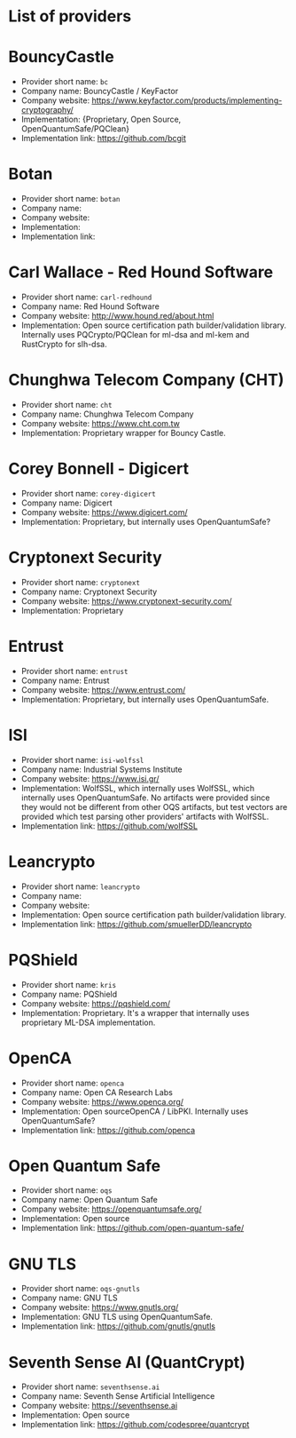 # List of providers

# BouncyCastle

* Provider short name: `bc`
* Company name: BouncyCastle / KeyFactor
* Company website: https://www.keyfactor.com/products/implementing-cryptography/
* Implementation: {Proprietary, Open Source, OpenQuantumSafe/PQClean}
* Implementation link: https://github.com/bcgit


# Botan

* Provider short name: `botan`
* Company name:
* Company website:
* Implementation:
* Implementation link:


# Carl Wallace - Red Hound Software

* Provider short name: `carl-redhound`
* Company name: Red Hound Software
* Company website: http://www.hound.red/about.html
* Implementation: Open source certification path builder/validation library. Internally uses PQCrypto/PQClean for ml-dsa and ml-kem and RustCrypto for slh-dsa.

# Chunghwa Telecom Company (CHT)

* Provider short name: `cht`
* Company name: Chunghwa Telecom Company
* Company website: https://www.cht.com.tw
* Implementation: Proprietary wrapper for Bouncy Castle.

# Corey Bonnell - Digicert

* Provider short name: `corey-digicert`
* Company name: Digicert
* Company website: https://www.digicert.com/
* Implementation: Proprietary, but internally uses OpenQuantumSafe?


# Cryptonext Security

* Provider short name: `cryptonext`
* Company name: Cryptonext Security
* Company website: https://www.cryptonext-security.com/
* Implementation: Proprietary


# Entrust

* Provider short name: `entrust`
* Company name: Entrust
* Company website: https://www.entrust.com/
* Implementation: Proprietary, but internally uses OpenQuantumSafe.

# ISI

* Provider short name: `isi-wolfssl`
* Company name: Industrial Systems Institute
* Company website: https://www.isi.gr/
* Implementation: WolfSSL, which internally uses WolfSSL, which internally uses OpenQuantumSafe. No artifacts were provided since they would not be different from other OQS artifacts, but test vectors are provided which test parsing other providers' artifacts with WolfSSL.
* Implementation link: https://github.com/wolfSSL

# Leancrypto

* Provider short name: `leancrypto`
* Company name:
* Company website: 
* Implementation: Open source certification path builder/validation library.
* Implementation link: https://github.com/smuellerDD/leancrypto

# PQShield

* Provider short name: `kris`
* Company name: PQShield
* Company website: https://pqshield.com/
* Implementation: Proprietary. It's a wrapper that internally uses proprietary ML-DSA implementation.


# OpenCA

* Provider short name: `openca`
* Company name: Open CA Research Labs
* Company website: https://www.openca.org/
* Implementation: Open sourceOpenCA / LibPKI. Internally uses OpenQuantumSafe?
* Implementation link: https://github.com/openca


# Open Quantum Safe

* Provider short name: `oqs`
* Company name: Open Quantum Safe
* Company website: https://openquantumsafe.org/
* Implementation: Open source
* Implementation link: https://github.com/open-quantum-safe/


# GNU TLS

* Provider short name: `oqs-gnutls`
* Company name: GNU TLS
* Company website: https://www.gnutls.org/
* Implementation: GNU TLS using OpenQuantumSafe.
* Implementation link: https://github.com/gnutls/gnutls

# Seventh Sense AI (QuantCrypt)

* Provider short name: `seventhsense.ai`
* Company name: Seventh Sense Artificial Intelligence
* Company website: https://seventhsense.ai
* Implementation: Open source
* Implementation link: https://github.com/codespree/quantcrypt
